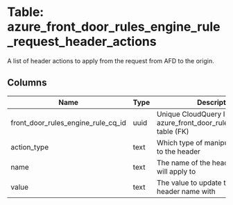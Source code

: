 
# Table: azure_front_door_rules_engine_rule_request_header_actions
A list of header actions to apply from the request from AFD to the origin.
## Columns
| Name        | Type           | Description  |
| ------------- | ------------- | -----  |
|front_door_rules_engine_rule_cq_id|uuid|Unique CloudQuery ID of azure_front_door_rules_engine_rules table (FK)|
|action_type|text|Which type of manipulation to apply to the header|
|name|text|The name of the header the action will apply to|
|value|text|The value to update the given header name with|

